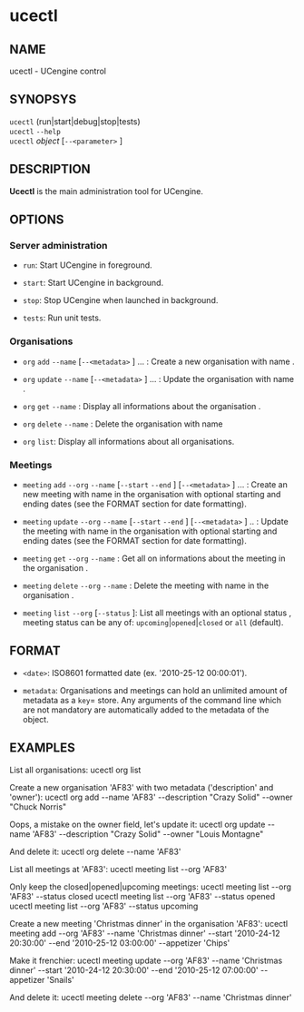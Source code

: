 # ucectl

## NAME
ucectl - UCengine control

## SYNOPSYS

`ucectl` (run|start|debug|stop|tests) <br />
`ucectl` `--help` <br />
`ucectl` *object* <action> [`--<parameter>` <value>] <br />

## DESCRIPTION

**Ucectl** is the main administration tool for UCengine.

## OPTIONS

### Server administration

  * `run`:
    Start UCengine in foreground.

  * `start`:
    Start UCengine in background.

  * `stop`:
    Stop UCengine when launched in background.
    
  * `tests`:
    Run unit tests.

### Organisations

  * `org` `add` `--name` <name> [`--<metadata>` <value>] ... :
    Create a new organisation with name <name>.

  * `org` `update` `--name` <name> [`--<metadata>` <value>] ... :
    Update the organisation with name <name>.
      
  * `org` `get` `--name` <name>:
    Display all informations about the organisation <name>.

  * `org` `delete` `--name` <name>:
    Delete the organisation with name <name>

  * `org` `list`:
    Display all informations about all organisations.

### Meetings

  - `meeting` `add` `--org` <org> `--name` <name> [`--start` <date> `--end` <date>] [`--<metadata>` <value>] ... :
    Create an new meeting with name <name> in the organisation <org> with optional starting and ending dates (see the FORMAT section for date formatting).

  - `meeting` `update` `--org` <org> `--name` <name> [`--start` <date> `--end` <date>] [`--<metadata>` <value>] .. :
    Update the meeting with name <name> in the organisation <org> with optional starting and ending dates (see the FORMAT section for date formatting).

  - `meeting` `get` `--org` <org> `--name` <name>:
    Get all on informations about the meeting <name> in the organisation <org>.
  
  - `meeting` `delete` `--org` <org> `--name` <name>:
    Delete the meeting with name <name> in the organisation <org>.
  
  - `meeting` `list` `--org` <org> [`--status` <status>]:
    List all meetings with an optional status <status>, meeting status can be any of: `upcoming`|`opened`|`closed` or `all` (default).

## FORMAT

  - `<date>`:
    ISO8601 formatted date (ex. '2010-25-12 00:00:01').

  - `metadata`:
    Organisations and meetings can hold an unlimited amount of metadata as a `key`=<value> store. Any arguments of the command line which are not mandatory are automatically added to the metadata of the object.

## EXAMPLES

List all organisations:
	ucectl org list

Create a new organisation 'AF83' with two metadata ('description' and 'owner'):
	ucectl org add --name 'AF83' --description "Crazy Solid" --owner "Chuck Norris"

Oops, a mistake on the owner field, let's update it:
	ucectl org update --name 'AF83' --description "Crazy Solid" --owner "Louis Montagne"

And delete it:
	ucectl org delete --name 'AF83'

List all meetings at 'AF83':
	ucectl meeting list --org 'AF83'

Only keep the closed|opened|upcoming meetings:
	ucectl meeting list --org 'AF83' --status closed
	ucectl meeting list --org 'AF83' --status opened
	ucectl meeting list --org 'AF83' --status upcoming

Create a new meeting 'Christmas dinner' in the organisation 'AF83':
	ucectl meeting add --org 'AF83' --name 'Christmas dinner' --start '2010-24-12 20:30:00' --end '2010-25-12 03:00:00' --appetizer 'Chips'

Make it frenchier:
	ucectl meeting update --org 'AF83' --name 'Christmas dinner' --start '2010-24-12 20:30:00' --end '2010-25-12 07:00:00' --appetizer 'Snails'

And delete it:
	ucectl meeting delete --org 'AF83' --name 'Christmas dinner'
